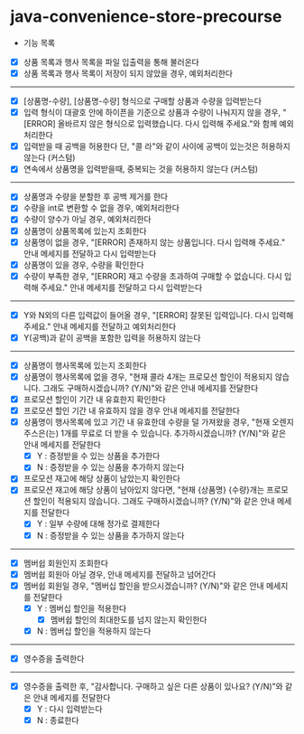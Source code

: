 # java-convenience-store-precourse
* 기능 목록
- [x] 상품 목록과 행사 목록을 파일 입출력을 통해 불러온다
- [x] 상품 목록과 행사 목록이 저장이 되지 않았을 경우, 예외처리한다
---
- [x] [상품명-수량], [상품명-수량] 형식으로 구매할 상품과 수량을 입력받는다
- [x] 입력 형식이 대괄호 안에 하이픈을 기준으로 상품과 수량이 나눠지지 않을 경우, "[ERROR] 올바르지 않은 형식으로 입력했습니다. 다시 입력해 주세요."와 함께 예외처리한다
- [x] 입력받을 때 공백을 허용한다 단, "콜 라"와 같이 사이에 공백이 있는것은 허용하지 않는다 (커스텀)
- [x] 연속에서 상품명을 입력받을때, 중복되는 것을 허용하지 않는다 (커스텀)
---
- [x] 상품명과 수량을 분할한 후 공백 제거를 한다
- [x] 수량을 int로 변환할 수 없을 경우, 예외처리한다
- [x] 수량이 양수가 아닐 경우, 예외처리한다
- [x] 상품명이 상품목록에 있는지 조회한다
- [x] 상품명이 없을 경우, "[ERROR] 존재하지 않는 상품입니다. 다시 입력해 주세요." 안내 메세지를 전달하고 다시 입력받는다
- [x] 상품명이 있을 경우, 수량을 확인한다
- [x] 수량이 부족한 경우, "[ERROR] 재고 수량을 초과하여 구매할 수 없습니다. 다시 입력해 주세요." 안내 메세지를 전달하고 다시 입력받는다
---
- [x] Y와 N외의 다른 입력값이 들어올 경우, "[ERROR] 잘못된 입력입니다. 다시 입력해 주세요." 안내 메세지를 전달하고 예외처리한다
- [x] Y(공백)과 같이 공백을 포함한 입력을 허용하지 않는다
---
- [x] 상품명이 행사목록에 있는지 조회한다
- [x] 상품명이 행사목록에 없을 경우, "현재 콜라 4개는 프로모션 할인이 적용되지 않습니다. 그래도 구매하시겠습니까? (Y/N)"와 같은 안내 메세지를 전달한다
- [x] 프로모션 할인이 기간 내 유효한지 확인한다
- [x] 프로모션 할인 기간 내 유효하지 않을 경우 안내 메세지를 전달한다
- [x] 상품명이 행사목록에 있고 기간 내 유효한데 수량을 덜 가져왔을 경우, "현재 오렌지주스은(는) 1개를 무료로 더 받을 수 있습니다. 추가하시겠습니까? (Y/N)"와 같은 안내 메세지를 전달한다
  - [x] Y : 증정받을 수 있는 상품을 추가한다
  - [x] N : 증정받을 수 있는 상품을 추가하지 않는다
- [x] 프로모션 재고에 해당 상품이 남았는지 확인한다
- [x] 프로모션 재고에 해당 상품이 남아있지 않다면, "현재 {상품명} {수량}개는 프로모션 할인이 적용되지 않습니다. 그래도 구매하시겠습니까? (Y/N)"와 같은 안내 메세지를 전달한다
    - [x] Y : 일부 수량에 대해 정가로 결제한다
    - [x] N : 증정받을 수 있는 상품을 추가하지 않는다
---
- [x] 멤버쉽 회원인지 조회한다
- [x] 멤버쉽 회원아 아닐 경우, 안내 메세지를 전달하고 넘어간다
- [x] 멤버쉽 회원일 경우, "멤버십 할인을 받으시겠습니까? (Y/N)"와 같은 안내 메세지를 전달한다
    - [x] Y : 멤버십 할인을 적용한다
      - [x] 멤버쉽 할인의 최대한도를 넘지 않는지 확인한다
    - [x] N : 멤버십 할인을 적용하지 않는다
---
- [x] 영수증을 출력한다
---
- [x] 영수증을 출력한 후, "감사합니다. 구매하고 싶은 다른 상품이 있나요? (Y/N)"와 같은 안내 메세지를 전달한다
  - [x] Y : 다시 입력받는다
  - [x] N : 종료한다